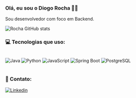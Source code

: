 ### Olá, eu sou o Diogo Rocha 👋🏻

Sou desenvolvedor com foco em Backend.

![Rocha GitHub stats](https://github-readme-stats.vercel.app/api?username=Diogo1000&show_icons=true&theme=radical)

### :computer: Tecnologias que uso:

<div style="display: inline_block"><br/>
<img align="center" alt="Java" src="https://img.shields.io/badge/Java-ED8B00?style=for-the-badge&logo=openjdk&logoColor=white"/>
<img align="center" alt="Python" src="https://img.shields.io/badge/Python-14354C?style=for-the-badge&logo=python&logoColor=white"/>
<img align="center" alt ="JavaScript" src= "https://img.shields.io/badge/JavaScript-F7DF1E?style=for-the-badge&logo=javascript&logoColor=black"/>
<img align="center" alt="Spring Boot" src="https://img.shields.io/badge/Spring_Boot-F2F4F9?style=for-the-badge&logo=spring-boot"/>
<img align="center" alt ="PostgreSQL" src= "https://img.shields.io/badge/PostgreSQL-000?style=for-the-badge&logo=postgresql"/>
</div><br/>

### :iphone: Contato:
<div>
  <a target="_blank" href="https://www.linkedin.com/in/diogo-fulgencio-rocha-9aaa64284"><img alt= "Linkedin" src="https://img.shields.io/badge/LinkedIn-0077B5?style=for-the-badge&logo=linkedin&logoColor=white" target="_blank"></a>
  
</div>

